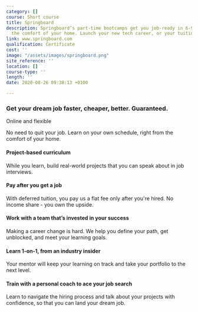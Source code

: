 ```yaml
---
category: []
course: Short course
title: Springboard
description: Springboard’s part-time bootcamps get you job-ready in 6-9 months, from
  the comfort of your home. Launch your new tech career, or your tuition is on us.
link: www.springboard.com
qualification: Certificate
cost: ''
image: "/assets/images/springboard.png"
site_reference: ''
location: []
course-type: ''
length: ''
date: 2020-08-26 09:38:13 +0100

---
```

### Get your dream job faster, cheaper, better. Guaranteed.

Online and flexible

No need to quit your job. Learn on your own schedule, right from the comfort of your home.

#### Project-based curriculum

While you learn, build real-world projects that you can speak about in job interviews.

#### Pay after you get a job

With deferred tuition, you pay us a flat fee only after you're hired. No income share - you own the upside.

#### Work with a team that’s invested in your success

Making a career change is hard. We help you define your path, get unblocked, and meet your learning goals.

#### Learn 1-on-1, from an industry insider

Your mentor will keep your learning on track and take your portfolio to the next level.

#### Train with a personal coach to ace your job search

Learn to navigate the hiring process and talk about your projects with confidence, so that you can land your dream job.